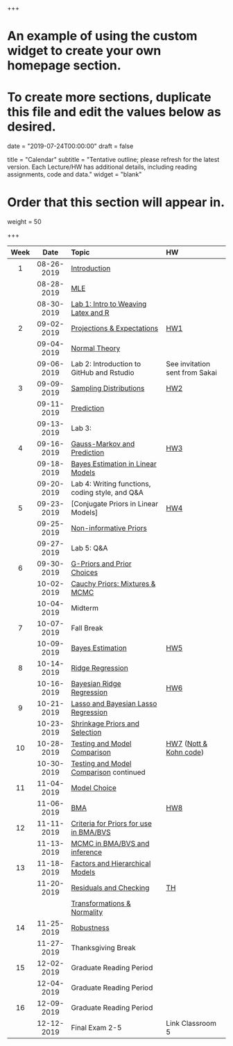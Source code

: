 +++
# An example of using the custom widget to create your own homepage section.
# To create more sections, duplicate this file and edit the values below as desired.

date = "2019-07-24T00:00:00"
draft = false

title = "Calendar"
subtitle = "Tentative outline; please refresh for the latest version.  Each Lecture/HW has additional details, including reading assignments, code and data."
widget = "blank"

# Order that this section will appear in.
weight = 50

+++

| Week |  Date      | Topic |   HW |
|:--:|:-------------:|:---------------------------|:---|
| 1  | 08-26-2019 | [Introduction](publication/intro/) |    |
|    | 08-28-2019 | [MLE](publication/mle/) | |
|    | 08-30-2019 | [Lab 1: Intro to Weaving Latex and R](https://github.com/sta721-f19/lab1)
| 2  | 09-02-2019 | [Projections & Expectations ](publication/projections/) |  [HW1](talk/hw01/) |
|    | 09-04-2019 | [Normal Theory](publication/normal-theory/) |   |
|    | 09-06-2019 | Lab 2: Introduction to GitHub and Rstudio |  See invitation sent from Sakai |
| 3  | 09-09-2019 | [Sampling Distributions](publication/samplingdist/) | [HW2](talk/hw02/)  |
|    | 09-11-2019 | [Prediction](publication/prediction/) |   |
|    | 09-13-2019 | Lab 3:  | |
| 4  | 09-16-2019 | [Gauss-Markov and Prediction](publication/gauss-markov/) | [HW3](talk/hw03/) |  
|    | 09-18-2019 | [Bayes Estimation in Linear Models](publication/bayes-intro/) | |
|    | 09-20-2019 | Lab 4: Writing functions, coding style, and Q&A | |
| 5  | 09-23-2019 | [Conjugate Priors in Linear Models] |  [HW4](talk/hw04/)  |
|    | 09-25-2019 | [Non-informative Priors](publication/jeffreys/) |  |
|    | 09-27-2019 | Lab 5:  Q&A |
| 6  | 09-30-2019 | [G-Priors and Prior Choices](publication/g-priors/) | |
|    | 10-02-2019 | [Cauchy Priors: Mixtures & MCMC](publication/cauchy-priors/)  | |
|    | 10-04-2019 | Midterm | |
| 7  | 10-07-2019 | Fall Break | |
|    | 10-09-2019 | [Bayes Estimation](publication/estimation) | [HW5](talk/hw05) |
| 8  | 10-14-2019 | [Ridge Regression](publication/ridge) | |
|    | 10-16-2019 | [Bayesian Ridge Regression](publication/bayesridge) | [HW6](talk/hw06)|
| 9  | 10-21-2019 | [Lasso and Bayesian Lasso Regression](publication/lasso) | |
|    | 10-23-2019 | [Shrinkage Priors and Selection](publication/shrinkage) |  |
| 10 | 10-28-2019 | [Testing and Model Comparison](publication/testing) | [HW7](talk/hw07) ([Nott & Kohn code](talk/nott-kohn.Rmd))|
|    | 10-30-2019 | [Testing and Model Comparison](publication/testing) continued      |  |
| 11 | 11-04-2019 | [Model Choice](publication/model-choice) | |
|    | 11-06-2019 | [BMA](publication/bma)       | [HW8](talk/hw08)   |
| 12 | 11-11-2019 | [Criteria for Priors for use in BMA/BVS](publication/desi) |  | 
|    | 11-13-2019 | [MCMC in BMA/BVS and inference](publication/mcmc)       |  |
| 13 | 11-18-2019 | [Factors and Hierarchical Models](publication/robust) | | 
|    | 11-20-2019 | [Residuals and Checking](publication/residuals) | [TH](project/data-analysis) |
|    |            |  [Transformations & Normality](publication/boxcox) | |
| 14 | 11-25-2019 | [Robustness](publication/robust) | |
|    | 11-27-2019 | Thanksgiving Break | |
| 15 | 12-02-2019 | Graduate Reading Period | |
|    | 12-04-2019 | Graduate Reading Period | |
| 16 | 12-09-2019 | Graduate Reading Period | |
|    | 12-12-2019 | Final Exam 2-5 | Link Classroom 5 |

